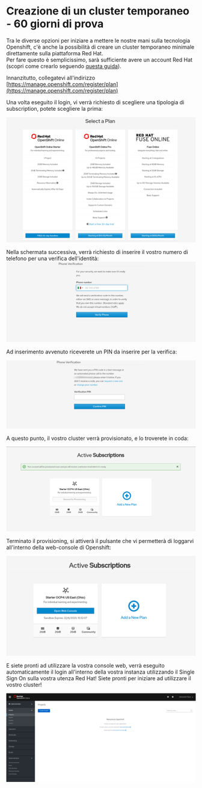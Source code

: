 # Creazione di un cluster temporaneo - 60 giorni di prova
Tra le diverse opzioni per iniziare a mettere le nostre mani sulla tecnologia Openshift, c'è anche la possibilità di creare un cluster temporaneo minimale direttamente sulla piattaforma Red Hat.  
Per fare questo è semplicissimo, sarà sufficiente avere un account Red Hat (scopri come crearlo seguendo [questa guida](../../../guides/rhdev-subscribe/README.md)).  

Innanzitutto, collegatevi all'indirizzo [https://manage.openshift.com/register/plan](https://manage.openshift.com/register/plan)

Una volta eseguito il login, vi verrà richiesto di scegliere una tipologia di subscription, potete scegliere la prima:

![](images/openshiftonline-plan.png)

Nella schermata successiva, verrà richiesto di inserire il vostro numero di telefono per una verifica dell'identità:
![](images/openshiftonline-phonenumber.png)

Ad inserimento avvenuto riceverete un PIN da inserire per la verifica:

![](images/openshiftonline-pin.png)

A questo punto, il vostro cluster verrà provisionato, e lo troverete in coda:

![](images/openshiftonline-queue.png)

Terminato il provisioning, si attiverà il pulsante che vi permetterà di loggarvi all'interno della web-console di Openshift:

![](images/openshiftonline-active.png)

E siete pronti ad utilizzare la vostra console web, verrà eseguito automaticamente il login all'interno della vostra instanza utilizzando il Single Sign On sulla vostra utenza Red Hat! Siete pronti per iniziare ad utilizzare il vostro cluster!

![](images/openshiftonline-console.png)
